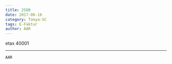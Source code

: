 ```yaml
---
title: 2580
date: 2017-06-16
category: Tanya-SC
tags: E-Faktur
author: AAR
---
```


etax 40001

---



`AAR`
